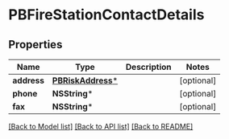 # PBFireStationContactDetails

## Properties
Name | Type | Description | Notes
------------ | ------------- | ------------- | -------------
**address** | [**PBRiskAddress***](PBRiskAddress.md) |  | [optional] 
**phone** | **NSString*** |  | [optional] 
**fax** | **NSString*** |  | [optional] 

[[Back to Model list]](../README.md#documentation-for-models) [[Back to API list]](../README.md#documentation-for-api-endpoints) [[Back to README]](../README.md)


